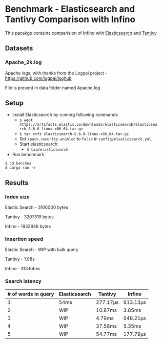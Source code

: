 # Benchmark - Elasticsearch and Tantivy Comparison with Infino

This pacakge contains comparision of Infino with [Elasticsearch](https://github.com/elastic/elasticsearch-rs) and [Tantivy](https://github.com/quickwit-oss/tantivy)

## Datasets

### Apache_2k.log

Apache logs, with thanks from the Logpai project - https://github.com/logpai/loghub

File is present in data folder named Apache.log

## Setup

- Install Elasticsearch by running following commands
  - `$ wget https://artifacts.elastic.co/downloads/elasticsearch/elasticsearch-8.6.0-linux-x86_64.tar.gz`
  - `$ tar xvfz elasticsearch-8.6.0-linux-x86_64.tar.gz`
  - Set `xpack.security.enabled` to `false` in `config/elasticsearch.yml`.
  - Start elasticsearch:
    - `$ bin/elasticsearch`
- Run benchmark

```
$ cd benches
$ cargo run -r
```

## Results

### Index size

Elastic Search - 3100000 bytes

Tantivy - 3207319 bytes

Infino - 1832848 bytes

### Insertion speed

Elastic Search - WIP with bulk query

Tantivy - 1.98s

Infino - 313.64ms

### Search latency

| # of words in query | Elasticsearch | Tantivy  | Infino   |
|---------------------|---------------|----------|----------|
| 1                   | 54ms          | 277.17µs | 613.13µs |
| 2                   | WIP           | 10.87ms  | 3.85ms   |
| 3                   | WIP           | 4.79ms   | 648.21µs |
| 4                   | WIP           | 37.58ms  | 5.35ms   |
| 5                   | WIP           | 54.77ms  | 177.79µs |
